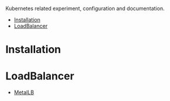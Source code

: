 Kubernetes related experiment, configuration and documentation.

- [Installation](#installation)
- [LoadBalancer](#loadbalancer)

# Installation

# LoadBalancer
- [MetalLB](lb/external-lb-config.md)


